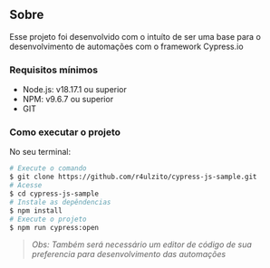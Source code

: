 ## Sobre

Esse projeto foi desenvolvido com o intuíto de ser uma base para o desenvolvimento de automações com o framework Cypress.io

### Requisitos mínimos

-   Node.js: v18.17.1 ou superior
-   NPM: v9.6.7 ou superior
-   GIT

### Como executar o projeto

No seu terminal:

```bash
# Execute o comando
$ git clone https://github.com/r4ulzito/cypress-js-sample.git
# Acesse
$ cd cypress-js-sample
# Instale as depêndencias
$ npm install
# Execute o projeto
$ npm run cypress:open
```

> _Obs: Também será necessário um editor de código de sua preferencia para desenvolvimento das automações_
